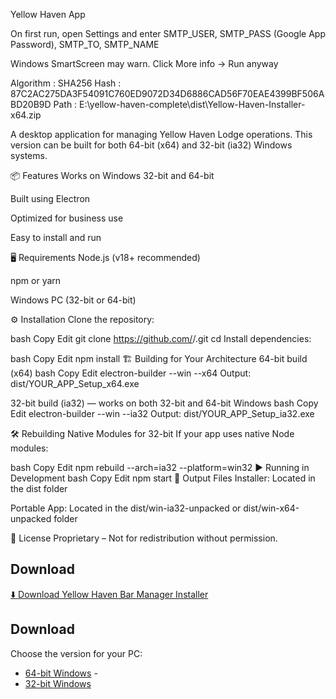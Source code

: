 Yellow Haven App

On first run, open Settings and enter SMTP_USER, SMTP_PASS (Google App Password), SMTP_TO, SMTP_NAME

Windows SmartScreen may warn. Click More info → Run anyway

Algorithm : SHA256
Hash      : 87C2AC275DA3F54091C760ED9072D34D6886CAD56F70EAE4399BF506ABD20B9D
Path      : E:\yellow-haven-complete\dist\Yellow-Haven-Installer-x64.zip

A desktop application for managing Yellow Haven Lodge operations.
This version can be built for both 64-bit (x64) and 32-bit (ia32) Windows systems.

📦 Features
Works on Windows 32-bit and 64-bit

Built using Electron

Optimized for business use

Easy to install and run

🖥️ Requirements
Node.js (v18+ recommended)

npm or yarn

Windows PC (32-bit or 64-bit)

⚙️ Installation
Clone the repository:

bash
Copy
Edit
git clone https://github.com/<your-username>/<your-repo>.git
cd <your-repo>
Install dependencies:

bash
Copy
Edit
npm install
🏗️ Building for Your Architecture
64-bit build (x64)
bash
Copy
Edit
electron-builder --win --x64
Output:
dist/YOUR_APP_Setup_x64.exe

32-bit build (ia32) — works on both 32-bit and 64-bit Windows
bash
Copy
Edit
electron-builder --win --ia32
Output:
dist/YOUR_APP_Setup_ia32.exe

🛠️ Rebuilding Native Modules for 32-bit
If your app uses native Node modules:

bash
Copy
Edit
npm rebuild --arch=ia32 --platform=win32
▶️ Running in Development
bash
Copy
Edit
npm start
📂 Output Files
Installer: Located in the dist folder

Portable App: Located in the dist/win-ia32-unpacked or dist/win-x64-unpacked folder

📜 License
Proprietary – Not for redistribution without permission.
## Download
[⬇️ Download Yellow Haven Bar Manager Installer](https://DINGZTRADER/yellow-haven-complete)

## Download
Choose the version for your PC:

- [64-bit Windows]([https://drive.google.com/drive/u/0/folders/1sttMQRHPDS7Awc_lykQnPzQWbOgMvgtG]) -
- [32-bit Windows]([[https://drive.google.com/file/d/1AFgK0QdV4eQBhl6xXrL6_qdDFkyVYOfe/view?usp=drive_link])


